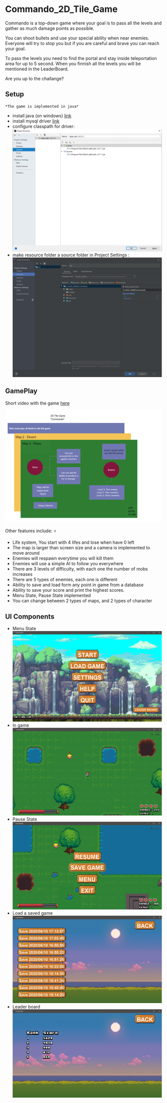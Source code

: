 


# Commando_2D_Tile_Game

Commando is a top-down game where your goal is to pass all the levels and gather as much damage points as possible. 

You can shoot bullets and use your special ability when near enemies. Everyone will try to stop you but if you are careful and brave you can reach your goal. 

To pass the levels you need to find the portal and stay inside teleportation area for up to 5 second. When you finnish all the levels you will be mentioned in the LeaderBoard. 

Are you up to the challange?

## Setup
	*The game is implemented in java*

 - install java (on windows) [link](https://www.java.com/en/download/help/windows_manual_download.xml)
 - install mysql driver [link](https://jar-download.com/artifacts/org.xerial/sqlite-jdbc/3.8.11.2/source-code)
 - configure classpath for driver: 
 ![](images/mySqlDriverInstall.png "Configure")
 - make resource folder a source folder in Project Settings : 
 ![](images/projectSettings.png "Configure")
 
## GamePlay
Short video with the game [here](https://www.youtube.com/watch?v=9zPPF9I7Lrw)

![](images/CommandoGame.png "Layout")

Other features include: :star:
 
 - Life system, You start with 4 lifes and lose when have 0 left 
 - The map is larger than screen size and a camera is implemented to move around 
 - Enemies will respawn everytime you will kill them 
 - Enemies will use a simple AI to follow you everywhere 
 - There are 3 levels of difficulty, with each one the number of mobs increases 
 - There are 5 types of enemies, each one is different 
 - Ability to save and load form any point in game from a database 
 - Ability to save your score and print the highest scores. 
 - Menu State, Pause State implemented 
 - You can change between 2 types of maps, and 2 types of character

## UI Components

 - Menu State
 ![](images/pic1.png "Menu")
 - In game
 ![](images/pic2.png "Play")
 - Pause State
 ![](images/pic3.png "Pause")
- Load a saved game
![](images/pic4.png "Load")
- Leader board
![](images/pic5.png "Leader board")